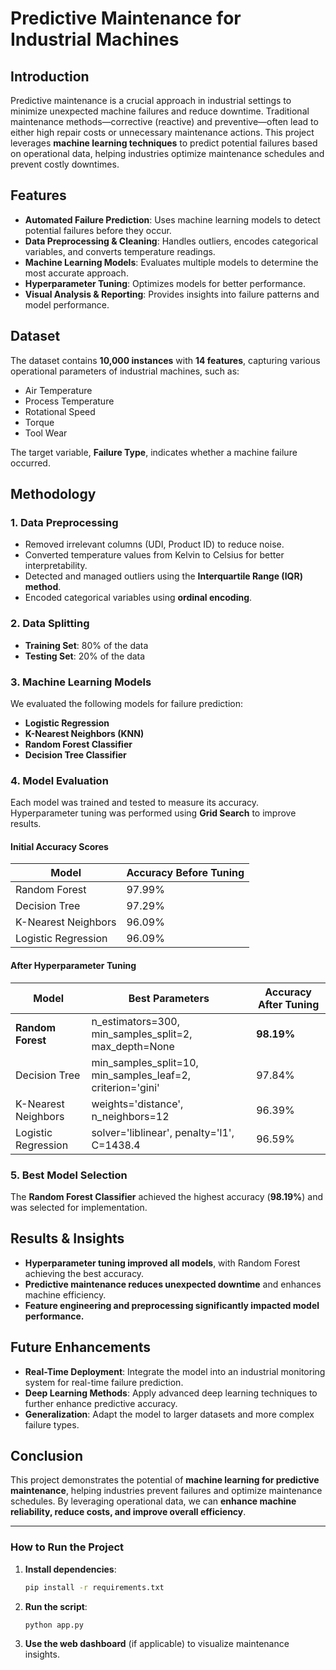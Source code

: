 # Predictive Maintenance for Industrial Machines

## Introduction
Predictive maintenance is a crucial approach in industrial settings to minimize unexpected machine failures and reduce downtime. Traditional maintenance methods—corrective (reactive) and preventive—often lead to either high repair costs or unnecessary maintenance actions. This project leverages **machine learning techniques** to predict potential failures based on operational data, helping industries optimize maintenance schedules and prevent costly downtimes.

## Features
- **Automated Failure Prediction**: Uses machine learning models to detect potential failures before they occur.
- **Data Preprocessing & Cleaning**: Handles outliers, encodes categorical variables, and converts temperature readings.
- **Machine Learning Models**: Evaluates multiple models to determine the most accurate approach.
- **Hyperparameter Tuning**: Optimizes models for better performance.
- **Visual Analysis & Reporting**: Provides insights into failure patterns and model performance.

## Dataset
The dataset contains **10,000 instances** with **14 features**, capturing various operational parameters of industrial machines, such as:
- Air Temperature
- Process Temperature
- Rotational Speed
- Torque
- Tool Wear

The target variable, **Failure Type**, indicates whether a machine failure occurred.

## Methodology
### 1. Data Preprocessing
- Removed irrelevant columns (UDI, Product ID) to reduce noise.
- Converted temperature values from Kelvin to Celsius for better interpretability.
- Detected and managed outliers using the **Interquartile Range (IQR) method**.
- Encoded categorical variables using **ordinal encoding**.

### 2. Data Splitting
- **Training Set**: 80% of the data
- **Testing Set**: 20% of the data

### 3. Machine Learning Models
We evaluated the following models for failure prediction:
- **Logistic Regression**
- **K-Nearest Neighbors (KNN)**
- **Random Forest Classifier**
- **Decision Tree Classifier**

### 4. Model Evaluation
Each model was trained and tested to measure its accuracy. Hyperparameter tuning was performed using **Grid Search** to improve results.

#### Initial Accuracy Scores
| Model                 | Accuracy Before Tuning |
|-----------------------|----------------------|
| Random Forest        | 97.99%               |
| Decision Tree        | 97.29%               |
| K-Nearest Neighbors  | 96.09%               |
| Logistic Regression  | 96.09%               |

#### After Hyperparameter Tuning
| Model                 | Best Parameters | Accuracy After Tuning |
|-----------------------|----------------|----------------------|
| **Random Forest**     | n_estimators=300, min_samples_split=2, max_depth=None | **98.19%** |
| Decision Tree        | min_samples_split=10, min_samples_leaf=2, criterion='gini' | 97.84% |
| K-Nearest Neighbors  | weights='distance', n_neighbors=12 | 96.39% |
| Logistic Regression  | solver='liblinear', penalty='l1', C=1438.4 | 96.59% |

### 5. Best Model Selection
The **Random Forest Classifier** achieved the highest accuracy (**98.19%**) and was selected for implementation.

## Results & Insights
- **Hyperparameter tuning improved all models**, with Random Forest achieving the best accuracy.
- **Predictive maintenance reduces unexpected downtime** and enhances machine efficiency.
- **Feature engineering and preprocessing significantly impacted model performance.**

## Future Enhancements
- **Real-Time Deployment**: Integrate the model into an industrial monitoring system for real-time failure prediction.
- **Deep Learning Methods**: Apply advanced deep learning techniques to further enhance predictive accuracy.
- **Generalization**: Adapt the model to larger datasets and more complex failure types.

## Conclusion
This project demonstrates the potential of **machine learning for predictive maintenance**, helping industries prevent failures and optimize maintenance schedules. By leveraging operational data, we can **enhance machine reliability, reduce costs, and improve overall efficiency**.

---
### How to Run the Project
1. **Install dependencies**:
   ```sh
   pip install -r requirements.txt
   ```
2. **Run the script**:
   ```sh
   python app.py
   ```
3. **Use the web dashboard** (if applicable) to visualize maintenance insights.


